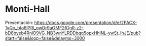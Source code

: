 # Monti-Hall

Presentación:
https://docs.google.com/presentation/d/e/2PACX-1vQo_bIo8lPRl_qwDr9aOMF2fGgR-z2-bD8byeb4RnlO9VG_NB3wnYLRDDbqq5opxHhlNL-ywSt_IhJE/pub?start=false&loop=false&delayms=3000
